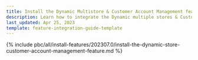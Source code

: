 ```yaml
---
title: Install the Dynamic Multistore & Customer Account Management feature
description: Learn how to integrate the Dynamic multiple stores & Customer Account Management feature into a Spryker project.
last_updated: Apr 25, 2023
template: feature-integration-guide-template
---
```


{% include pbc/all/install-features/202307.0/install-the-dynamic-store-customer-account-management-feature.md %} <!-- To edit, see /_includes/pbc/all/install-features/202307.0/install-the-dynamic-store-customer-account-management-feature.md -->
